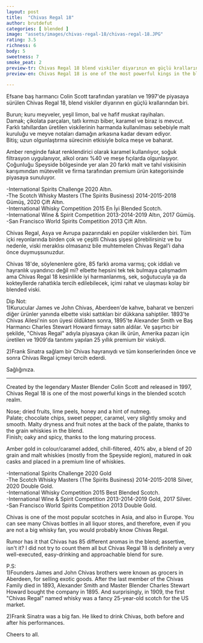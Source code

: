 ```yaml
---
layout: post
title:  "Chivas Regal 18"
author: brutdefut
categories: [ blended ]
image: "assets/images/chivas-regal-18/chivas-regal-18.JPG"
rating: 3.5
richness: 6
body: 5
sweetness: 7
smoke_peat: 2
preview-tr: Chivas Regal 18 blend viskiler diyarının en güçlü krallarından biri.        
preview-en: Chivas Regal 18 is one of the most powerful kings in the blended scotch realm.     
     
---
```


Efsane baş harmancı Colin Scott tarafından yaratılan ve 1997'de piyasaya sürülen Chivas Regal 18, blend viskiler diyarının en güçlü krallarından biri.  

Burun; kuru meyveler, yeşil limon, bal ve hafif muskat rayihaları.  
Damak; çikolata parçaları, tatlı kırmızı biber, karamel ve biraz is mevcut. Farklı tahıllardan üretilen viskilerinin harmanda kullanılması sebebiyle malt kuruluğu ve meyve notaları damağın arkasına kadar devam ediyor.  
Bitiş; uzun olgunlaştırma sürecinin etkisiyle bolca meşe ve baharat.  

Amber renginde fakat renklendirici olarak karamel kullanılıyor, soğuk filtrasyon uygulanıyor, alkol oranı %40 ve meşe fıçılarda olgunlaşıyor. Çoğunluğu Speyside bölgesinde yer alan 20 farklı malt ve tahıl viskisinin karışımından mütevellit ve firma tarafından premium ürün kategorisinde piyasaya sunuluyor.  

-International Spirits Challenge 2020 Altın.  
-The Scotch Whisky Masters (The Spirits Business) 2014-2015-2018 Gümüş, 2020 Çift Altın.  
-International Whisky Competition 2015 En İyi Blended Scotch.  
-International Wine & Spirit Competition 2013-2014-2019 Altın, 2017 Gümüş.  
-San Francisco World Spirits Competition 2013 Çift Altın.  

Chivas Regal, Asya ve Avrupa pazarındaki en popüler viskilerden biri. Tüm içki reyonlarında birden çok ve çeşitli Chivas şişesi görebilirsiniz ve bu nedenle, viski meraklısı olmasanız bile muhtemelen Chivas Regal'i daha önce duymuşsunuzdur.  

Chivas 18'de, söylenenlere göre, 85 farklı aroma varmış; çok iddialı ve hayranlık uyandırıcı değil mi? elbette hepsini tek tek bulmaya çalışmadım ama Chivas Regal 18 kesinlikle iyi harmanlanmış, sek, soğutucuyla ya da kokteyllerde rahatlıkla tercih edilebilecek, içimi rahat ve ulaşması kolay bir blended viski.   

Dip Not:  
1)Kurucular James ve John Chivas, Aberdeen'de kahve, baharat ve benzeri diğer ürünler yanında elbette viski sattıkları bir dükkana sahiptiler. 1893'te Chivas Ailesi'nin son üyesi öldükten sonra, 1895'te Alexander Smith ve Baş Harmancı Charles Stewart Howard firmayı satın aldılar. Ve şaşırtıcı bir şekilde, "Chivas Regal" adıyla piyasaya çıkan ilk ürün, Amerika pazarı için üretilen ve 1909'da tanıtımı yapılan 25 yıllık premium bir viskiydi.  

2)Frank Sinatra sağlam bir Chivas hayranıydı ve tüm konserlerinden önce ve sonra Chivas Regal içmeyi tercih ederdi.  

Sağlığınıza.   
   
-----------------------------------------------

<p id="english"></p>

Created by the legendary Master Blender Colin Scott and released in 1997, Chivas Regal 18 is one of the most powerful kings in the blended scotch realm.  

Nose; dried fruits, lime peels, honey and a hint of nutmeg.  
Palate; chocolate chips, sweet pepper, caramel, very slightly smoky and smooth. Malty dryness and fruit notes at the back of the palate, thanks to the grain whiskies in the blend.  
Finish; oaky and spicy, thanks to the long maturing process.  

Amber gold in colour/caramel added, chill-filtered, 40% abv, a blend of 20 grain and malt whiskies (mostly from the Speyside region), matured in oak casks and placed in a premium line of whiskies.  

-International Spirits Challenge 2020 Gold  
-The Scotch Whisky Masters (The Spirits Business) 2014-2015-2018 Silver, 2020 Double Gold.  
-International Whisky Competition 2015 Best Blended Scotch.  
-International Wine & Spirit Competition 2013-2014-2019 Gold, 2017 Silver.  
-San Francisco World Spirits Competition 2013 Double Gold.  

Chivas is one of the most popular scotches in Asia, and also in Europe. You can see many Chivas bottles in all liquor stores, and therefore, even if you are not a big whisky fan, you would probably know Chivas Regal.   

Rumor has it that Chivas has 85 different aromas in the blend; assertive, isn't it? I did not try to count them all but Chivas Regal 18 is definitely a very well-executed, easy-drinking and approachable blend for sure.   

P.S:  
1)Founders James and John Chivas brothers were known as grocers in Aberdeen, for selling exotic goods. After the last member of the Chivas Family died in 1893, Alexander Smith and Master Blender Charles Stewart Howard bought the company in 1895. And surprisingly, in 1909, the first "Chivas Regal" named whisky was a fancy 25-year-old scotch for the US market.  

2)Frank Sinatra was a big fan. He liked to drink Chivas, both before and after his performances.  

Cheers to all.   
